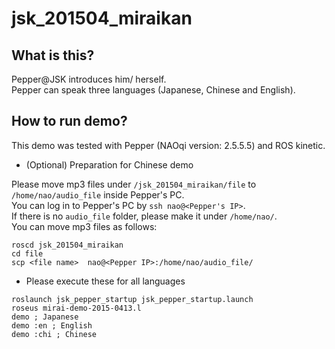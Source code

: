 jsk_201504_miraikan
===================

What is this?
-------------

Pepper@JSK introduces him/ herself.  
Pepper can speak three languages (Japanese, Chinese and English).  

How to run demo?
----------------

This demo was tested with Pepper (NAOqi version: 2.5.5.5) and ROS kinetic.

- (Optional) Preparation for Chinese demo

Please move mp3 files under `/jsk_201504_miraikan/file` to `/home/nao/audio_file` inside Pepper's PC.  
You can log in to Pepper's PC by `ssh nao@<Pepper's IP>`.  
If there is no `audio_file` folder, please make it under `/home/nao/`.  
You can move mp3 files as follows:

```
roscd jsk_201504_miraikan
cd file
scp <file name>  nao@<Pepper IP>:/home/nao/audio_file/
```

- Please execute these for all languages

```
roslaunch jsk_pepper_startup jsk_pepper_startup.launch
roseus mirai-demo-2015-0413.l
demo ; Japanese
demo :en ; English
demo :chi ; Chinese
```